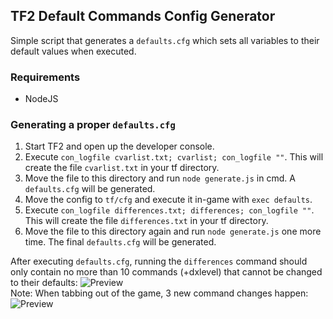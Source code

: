 ## TF2 Default Commands Config Generator
Simple script that generates a `defaults.cfg` which sets all variables to their default values when executed.

### Requirements
- NodeJS

### Generating a proper `defaults.cfg`
1. Start TF2 and open up the developer console.
2. Execute `con_logfile cvarlist.txt; cvarlist; con_logfile ""`. This will create the file `cvarlist.txt` in your tf directory.
3. Move the file to this directory and run `node generate.js` in cmd. A `defaults.cfg` will be generated.
4. Move the config to `tf/cfg` and execute it in-game with `exec defaults`.
5. Execute `con_logfile differences.txt; differences; con_logfile ""`. This will create the file `differences.txt` in your tf directory.
6. Move the file to this directory again and run `node generate.js` one more time. The final `defaults.cfg` will be generated.

After executing `defaults.cfg`, running the `differences` command should only contain no more than 10 commands (+dxlevel) that cannot be changed to their defaults:
![Preview](https://user-images.githubusercontent.com/13366049/113836852-8b688d80-978d-11eb-9ee9-e61d24f16c6d.png)<br>
Note: When tabbing out of the game, 3 new command changes happen:<br>
![Preview](https://user-images.githubusercontent.com/13366049/113837091-c965b180-978d-11eb-86b8-c2a36b92d0d0.png)


